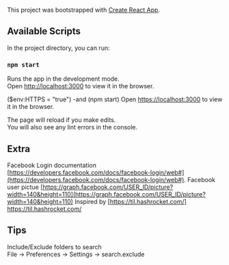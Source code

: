 This project was bootstrapped with [Create React App](https://github.com/facebook/create-react-app).

## Available Scripts

In the project directory, you can run:

### `npm start`

Runs the app in the development mode.<br />
Open [http://localhost:3000](http://localhost:3000) to view it in the browser.

($env:HTTPS = "true") -and (npm start)
Open [https://localhost:3000](https://localhost:3000) to view it in the browser.

The page will reload if you make edits.<br />
You will also see any lint errors in the console.

## Extra

Facebook Login documentation [https://developers.facebook.com/docs/facebook-login/web#](https://developers.facebook.com/docs/facebook-login/web#).
Facebook user pictue [https://graph.facebook.com/USER_ID/picture?width=140&height=110](https://graph.facebook.com/USER_ID/picture?width=140&height=110)
Inspired by [https://til.hashrocket.com/] https://til.hashrocket.com/

## Tips
Include/Exclude folders to search    
File -> Preferences -> Settings -> search.exclude

